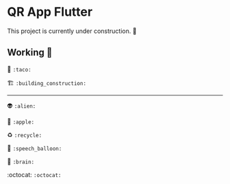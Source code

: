 # QR App Flutter

This project is currently under construction. 🚧

## Working 👷


:taco: ``:taco:``

:building_construction:  	```:building_construction:```

--------------------------------------
:alien: ``:alien:``

:apple: ``:apple:``

:recycle: ``:recycle:``

:speech_balloon: ``:speech_balloon:``

:brain: ``:brain: ``

:octocat:  ``:octocat: ``